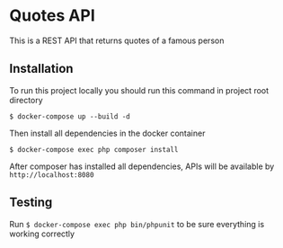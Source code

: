 # Quotes API

This is a REST API that returns quotes of a famous person

## Installation

To run this project locally you should run this command in project root directory

`$ docker-compose up --build -d`

Then install all dependencies in the docker container

`$ docker-compose exec php composer install`

After composer has installed all dependencies, APIs will be available by `http://localhost:8080`

## Testing

Run `$ docker-compose exec php bin/phpunit` to be sure everything is working correctly

